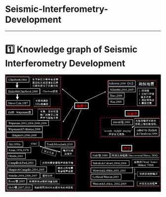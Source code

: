 # Seismic-Interferometry-Development

***

# :one: Knowledge graph of Seismic Interferometry Development
![Graph](https://github.com/geophydog/Seismic-Interferometry-Development/blob/master/Images/seismic-interferometry-development-Modified-SPAC.png)
